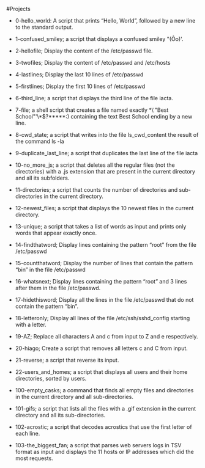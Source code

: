#Projects
-  0-hello_world: A script that prints “Hello, World”, followed by a new line to the standard output.

- 1-confused_smiley; a script that displays a confused smiley "(Ôo)'.

- 2-hellofile; Display the content of the /etc/passwd file.

- 3-twofiles; Display the content of /etc/passwd and /etc/hosts

- 4-lastlines; Display the last 10 lines of /etc/passwd

- 5-firstlines; Display the first 10 lines of /etc/passwd

- 6-third_line; a script that displays the third line of the file iacta.

- 7-file; a shell script that creates a file named exactly \*\\'"Best School"\'\\*$\?\*\*\*\*\*:) containing the text Best School ending by a new line.

- 8-cwd_state;  a script that writes into the file ls_cwd_content the result of the command ls -la

- 9-duplicate_last_line; a script that duplicates the last line of the file iacta

- 10-no_more_js; a script that deletes all the regular files (not the directories) with a .js extension that are present in the current directory and all its subfolders.

- 11-directories; a script that counts the number of directories and sub-directories in the current directory.

- 12-newest_files; a script that displays the 10 newest files in the current directory.

- 13-unique; a script that takes a list of words as input and prints only words that appear exactly once.

- 14-findthatword; Display lines containing the pattern “root” from the file /etc/passwd

- 15-countthatword; Display the number of lines that contain the pattern “bin” in the file /etc/passwd

- 16-whatsnext; Display lines containing the pattern “root” and 3 lines after them in the file /etc/passwd.

- 17-hidethisword; Display all the lines in the file /etc/passwd that do not contain the pattern “bin”.

- 18-letteronly; Display all lines of the file /etc/ssh/sshd_config starting with a letter.

- 19-AZ; Replace all characters A and c from input to Z and e respectively.

- 20-hiago; Create a script that removes all letters c and C from input.

- 21-reverse; a script that reverse its input.

- 22-users_and_homes;  a script that displays all users and their home directories, sorted by users.

- 100-empty_casks; a command that finds all empty files and directories in the current directory and all sub-directories.

- 101-gifs; a script that lists all the files with a .gif extension in the current directory and all its sub-directories.

- 102-acrostic; a script that decodes acrostics that use the first letter of each line.

- 103-the_biggest_fan;  a script that parses web servers logs in TSV format as input and displays the 11 hosts or IP addresses which did the most requests.
